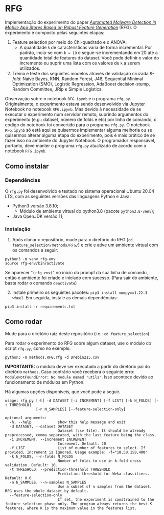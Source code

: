 # RFG

Implementação do experimento do paper [_Automated Malware Detection in Mobile App Stores Based on Robust Feature Generation_](https://doi.org/10.3390/electronics9030435) (RFG). O experimento é composto pelas seguintes etapas:

1. Feature selection por meio do Chi-quadrado e o ANOVA;
    - A quantidade `k` de características varia de forma incremental. Por padrão, incia-se com `k = 10` e segue-se incrementando em 20 até a quantidade total de features do dataset. Você pode definir o valor do incremento ou suprir uma lista com os valores de `k` a serem utilizados.
2. Treino e teste dos seguintes modelos através de validação cruzada _K-fold_: Naive Bayes,
KNN, Random Forest, J48, Sequential Minimal Optimization (SMO), Logistic Regression, AdaBoost decision-stump, Random Committee, JRip e Simple Logistics.


Observação sobre o notebook `RFG.ipynb` e o programa `rfg.py`. Originalmente, o experimento estava sendo desenvolvido via Jupyter Notebook no notebook `RFG.ipynb`. Mas devido à necessidade de se executar o experimento num servidor remoto, suprindo argumentos do experimento (e.g.: dataset, número de folds e etc) por linha de comando, o código do notebook foi convertido para o programa `rfg.py`. O notebook `RFG.ipynb` só está aqui se quisermos implementar alguma melhoria ou se quisermos alterar alguma etapa do experimento, pois é mais prático de se fazer isso no ambiente do Jupyter Notebook. O programador responsável, portanto, deve manter o programa `rfg.py` atualizado de acordo com o notebook `RFG.ipynb`.

## Como instalar

### Dependências

O `rfg.py` foi desenvolvido e testado no sistema operacional Ubuntu 20.04 LTS, com as seguintes versões das linguagens Python e Java:

- Python3 versão 3.8.10;
  - Módulo de ambiente virtual do python3.8 (pacote `python3.8-venv`);
- Java OpenJDK versão 11;

### Instalação

1. Após clonar o repositório, mude para o diretório do RFG (`cd feature_selection/methods/RFG/`) e crie e ative um ambiente virtual com os comandos a seguir:
```
python3 -m venv rfg-env
source rfg-env/bin/activate
```

Se aparecer "`(rfg-env)`" no início do prompt da sua linha de comando, então o ambiente foi criado e iniciado com sucesso. (Para sair do ambiente, basta rodar o comando `deactivate`)

2. Instale primeiro os seguintes pacotes: `pip3 install numpy==1.22.3 wheel`. Em seguida, instale as demais dependências:
```
pip3 install -r requirements.txt
```

## Como rodar

Mude para o diretório raiz deste repositório (i.e.: `cd feature_selection`).

Para rodar o experimento do RFG sobre algum dataset, use o módulo do script `rfg.py`, como no exemplo:
```
python3 -m methods.RFG.rfg -d Drebin215.csv
```

**IMPORTANTE:** o módulo deve ser executado a partir do diretório pai do diretório `methods`. Caso contrário você receberá o seguinte erro: `ModuleNotFoundError: No module named 'utils'`. Isso acontece devido ao funcionamento de módulos em Python.

Há algumas opções disponíveis, que você pode a seguir.

```
usage: rfg.py [-h] -d DATASET [-i INCREMENT] [-f LIST] [-k N_FOLDS] [-t THRESHOLD] 
              [-n N_SAMPLES] [--feature-selection-only]

optional arguments:
  -h, --help            show this help message and exit
  -d DATASET, --dataset DATASET
                        Dataset (csv file). It should be already preprocessed, comma separated, with the last feature being the class.
  -i INCREMENT, --increment INCREMENT
                        Increment. Default: 20
  -f LIST               List of number of features to select. If provided, Increment is ignored. Usage example: -f="10,50,150,400"
  -k N_FOLDS, --n-folds N_FOLDS
                        Number of folds to use in k-fold cross validation. Default: 10.
  -t THRESHOLD, --prediction-threshold THRESHOLD
                        Prediction threshold for Weka classifiers. Default: 0.6
  -n N_SAMPLES, --n-samples N_SAMPLES
                        Use a subset of n samples from the dataset. RFG uses the whole dataset by default.
  --feature-selection-only
                        If set, the experiment is constrained to the feature selection phase only. The program always returns the best K features, where K is the maximum value in the features list.
```